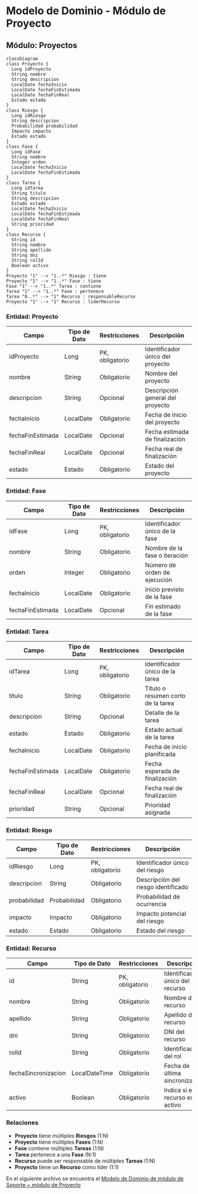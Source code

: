 # Modelo de Dominio - Módulo de Proyecto

## Módulo: Proyectos

```mermaid
classDiagram
class Proyecto {
  Long idProyecto
  String nombre
  String descripcion
  LocalDate fechaInicio
  LocalDate fechaFinEstimada
  LocalDate fechaFinReal
  Estado estado
}
class Riesgo {
  Long idRiesgo
  String descripcion
  Probabilidad probabilidad
  Impacto impacto
  Estado estado
}
class Fase {
  Long idFase
  String nombre
  Integer orden
  LocalDate fechaInicio
  LocalDate fechaFinEstimada
}
class Tarea {
  Long idTarea
  String titulo
  String descripcion
  Estado estado
  LocalDate fechaInicio
  LocalDate fechaFinEstimada
  LocalDate fechaFinReal
  String prioridad
}
class Recurso {
  String id
  String nombre
  String apellido
  String dni
  String rolId
  Boolean activo
}
Proyecto "1" --> "1..*" Riesgo : tiene
Proyecto "1" --> "1..*" Fase : tiene
Fase "1" --> "1..*" Tarea : contiene
Tarea "1" --> "1..*" Fase : pertenece
Tarea "0..*" --> "1" Recurso : responsableRecurso
Proyecto "1" --> "1" Recurso : liderRecurso
```

### Entidad: Proyecto

| Campo | Tipo de Dato | Restricciones | Descripción |
|-------|-------------|---------------|-------------|
| idProyecto | Long | PK, obligatorio | Identificador único del proyecto |
| nombre | String | Obligatorio | Nombre del proyecto |
| descripcion | String | Opcional | Descripción general del proyecto |
| fechaInicio | LocalDate | Obligatorio | Fecha de inicio del proyecto |
| fechaFinEstimada | LocalDate | Opcional | Fecha estimada de finalización |
| fechaFinReal | LocalDate | Opcional | Fecha real de finalización |
| estado | Estado | Obligatorio | Estado del proyecto |

### Entidad: Fase

| Campo | Tipo de Dato | Restricciones | Descripción |
|-------|-------------|---------------|-------------|
| idFase | Long | PK, obligatorio | Identificador único de la fase |
| nombre | String | Obligatorio | Nombre de la fase o iteración |
| orden | Integer | Obligatorio | Número de orden de ejecución |
| fechaInicio | LocalDate | Obligatorio | Inicio previsto de la fase |
| fechaFinEstimada | LocalDate | Opcional | Fin estimado de la fase |

### Entidad: Tarea

| Campo | Tipo de Dato | Restricciones | Descripción |
|-------|-------------|---------------|-------------|
| idTarea | Long | PK, obligatorio | Identificador único de la tarea |
| titulo | String | Obligatorio | Título o resumen corto de la tarea |
| descripcion | String | Opcional | Detalle de la tarea |
| estado | Estado | Obligatorio | Estado actual de la tarea |
| fechaInicio | LocalDate | Obligatorio | Fecha de inicio planificada |
| fechaFinEstimada | LocalDate | Obligatorio | Fecha esperada de finalización |
| fechaFinReal | LocalDate | Opcional | Fecha real de finalización |
| prioridad | String | Opcional | Prioridad asignada |

### Entidad: Riesgo

| Campo | Tipo de Dato | Restricciones | Descripción |
|-------|-------------|---------------|-------------|
| idRiesgo | Long | PK, obligatorio | Identificador único del riesgo |
| descripcion | String | Obligatorio | Descripción del riesgo identificado |
| probabilidad | Probabilidad | Obligatorio | Probabilidad de ocurrencia |
| impacto | Impacto | Obligatorio | Impacto potencial del riesgo |
| estado | Estado | Obligatorio | Estado del riesgo |

### Entidad: Recurso

| Campo | Tipo de Dato | Restricciones | Descripción |
|-------|-------------|---------------|-------------|
| id | String | PK, obligatorio | Identificador único del recurso |
| nombre | String | Obligatorio | Nombre del recurso |
| apellido | String | Obligatorio | Apellido del recurso |
| dni | String | Obligatorio | DNI del recurso |
| rolId | String | Obligatorio | Identificador del rol |
| fechaSincronizacion | LocalDateTime | Obligatorio | Fecha de última sincronización |
| activo | Boolean | Obligatorio | Indica si el recurso está activo |

### Relaciones

- **Proyecto** tiene múltiples **Riesgos** (1:N)
- **Proyecto** tiene múltiples **Fases** (1:N)
- **Fase** contiene múltiples **Tareas** (1:N)
- **Tarea** pertenece a una **Fase** (N:1)
- **Recurso** puede ser responsable de múltiples **Tareas** (1:N)
- **Proyecto** tiene un **Recurso** como líder (1:1)

En el siguiente archivo se encuentra el [Modelo de Dominio de módulo de Soporte + módulo de Proyecto](./mdd_completo.md)